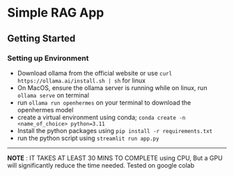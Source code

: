 # Simple RAG App

## Getting Started

### Setting up Environment

- Download ollama from the official website or use `curl https://ollama.ai/install.sh | sh` for linux
- On MacOS, ensure the ollama server is running while on linux, run `ollama serve` on terminal
- run `ollama run openhermes` on your terminal to download the openhermes model
- create a virtual environment using conda; `conda create -n <name_of_choice> python=3.11`
- Install the python packages using `pip install -r requirements.txt`
- run the python script using `streamlit run app.py`

-----
**NOTE** : IT TAKES AT LEAST 30 MINS TO COMPLETE using CPU, But a GPU will significantly reduce the time needed. Tested on google colab